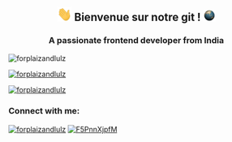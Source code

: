 <h2 align="center">
  <img alt="Hello" src="https://raw.githubusercontent.com/dev-akshat/archive/main/images/gifs/others/Hi.gif" width="29px"> 
  Bienvenue sur notre git !
  <img alt="Earth" src="https://raw.githubusercontent.com/dev-akshat/archive/main/images/gifs/others/earth.gif" width="24px"/>
</h2>



<h3 align="center">A passionate frontend developer from India</h3>

<p align="left"> <img src="https://komarev.com/ghpvc/?username=forplaizandlulz&label=Profile%20views&color=0e75b6&style=flat" alt="forplaizandlulz" /> </p>

<p align="left"> <a href="https://github.com/ryo-ma/github-profile-trophy"><img src="https://github-profile-trophy.vercel.app/?username=forplaizandlulz" alt="forplaizandlulz" /></a> </p>

<p align="left"> <a href="https://twitter.com/forplaizandlulz" target="blank"><img src="https://img.shields.io/twitter/follow/forplaizandlulz?logo=twitter&style=for-the-badge" alt="forplaizandlulz" /></a> </p>

<h3 align="left">Connect with me:</h3>
<p align="left">
<a href="https://twitter.com/forplaizandlulz" target="blank"><img align="center" src="https://raw.githubusercontent.com/rahuldkjain/github-profile-readme-generator/master/src/images/icons/Social/twitter.svg" alt="forplaizandlulz" height="30" width="40" /></a>
<a href="https://discord.gg/F5PnnXjpfM" target="blank"><img align="center" src="https://raw.githubusercontent.com/rahuldkjain/github-profile-readme-generator/master/src/images/icons/Social/discord.svg" alt="F5PnnXjpfM" height="30" width="40" /></a>
</p>
